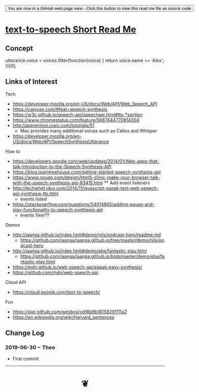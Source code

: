 <span style=display:none; >[You are now in a GitHub source code view - click this link to view Read Me file as a web page]( https://jaanga.github.io/#cookbook-html/examples/0-templates/README.md "View file as a web page." ) </span>

<div><input type=button onclick="window.location.href='https://github.com/pushme-pullyou/pushme-pullyou.github.io/blob/master/tootoo-templates/README.md'";
value='You are now in a GitHub web page view - Click this button to view this read me file as source code' ></div>

# [text-to-speech Short Read Me]( #README.md )

<!--
<iframe src=https://jaanga.github.io/tootoo-templates/basic-html.html width=100% height=500px >Iframes are not viewable in GitHub source code views</iframe>

## Full Screen: []( .html )
-->


## Concept


utterance.voice = voices.filter(function(voice) { return voice.name == 'Alex'; })[0];



## Links of Interest

Tech

* https://developer.mozilla.org/en-US/docs/Web/API/Web_Speech_API
* https://caniuse.com/#feat=speech-synthesis
* https://w3c.github.io/speech-api/speechapi.html#tts-*section
* https://www.chromestatus.com/feature/5687444770914304
* http://apprentice.craic.com/tutorials/51
	* Mac provides many additional voices such as Cellos and Whisper
* https://developer.mozilla.org/en-US/docs/Web/API/SpeechSynthesisUtterance

How to

* https://developers.google.com/web/updates/2014/01/Web-apps-that-talk-Introduction-to-the-Speech-Synthesis-API
* https://blog.teamtreehouse.com/getting-started-speech-synthesis-api
* https://www.noupe.com/design/html5-clinic-make-your-browser-talk-with-the-speech-synthesis-api-83415.html
	** Add event listeners
* http://techwhet.jduy.com/2014/11/javascript-speak-text-web-speech-api-synthesis-tts.html
	* events listed
* https://stackoverflow.com/questions/54014865/adding-pause-and-play-functionality-to-speech-synthesis-api
	* events fixer??
	
Demos

* http://jaanga.github.io/index.html#demo/nils/podcast-hero/readme.md
	* https://github.com/jaanga/jaanga.github.io/tree/master/demo/nils/podcast-hero
* http://jaanga.github.io/index.html#demo/eba/fantastic-play.html
	* https://github.com/jaanga/jaanga.github.io/blob/master/demo/eba/fantastic-play.html
* https://mdn.github.io/web-speech-api/speak-easy-synthesis/
* https://github.com/mdn/web-speech-api



Cloud API

* https://cloud.google.com/text-to-speech/

Fun

* https://gist.github.com/wesbos/cd16b8b1815825f111a2
* https://en.wikipedia.org/wiki/Harvard_sentences

## Change Log


### 2019-06-30 ~ Theo

* First commit

***
# <center title="hello!" ><a href=javascript:window.scrollTo(0,0); style=text-decoration:none; > ❦ </a></center>
